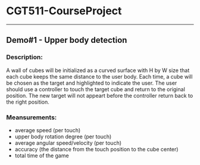 # CGT511-CourseProject
--------
## Demo#1 - Upper body detection
### Description:
A wall of cubes will be initialized as a curved surface with H by W size that each cube keeps the same distance to the user body. Each time, a cube will be chosen as the target and highlighted to indicate the user. The user should use a controller to touch the target cube and return to the original position. The new target will not appeart before the controller return back to the right position.
### Meansurements:
* average speed (per touch)
* upper body rotation degree (per touch)
* average angular speed/velocity (per touch)
* accuracy (the distance from the touch position to the cube center)
* total time of the game
